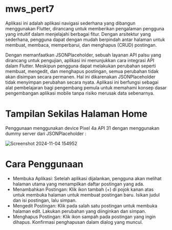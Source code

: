 # mws_pert7

Aplikasi ini adalah aplikasi navigasi sederhana yang dibangun menggunakan Flutter, dirancang untuk memberikan pengalaman pengguna yang intuitif dalam menjelajahi berbagai fitur. Dengan arsitektur yang sederhana, pengguna dapat dengan mudah berpindah antar halaman untuk membuat, membaca, memperbarui, dan menghapus (CRUD) postingan.

Dengan memanfaatkan JSONPlaceholder, sebuah layanan API palsu yang dirancang untuk pengujian, aplikasi ini menunjukkan cara integrasi API dalam Flutter. Meskipun pengguna dapat melakukan perubahan seperti membuat, mengedit, dan menghapus postingan, semua perubahan tidak akan disimpan secara permanen. Hal ini dikarenakan JSONPlaceholder tidak menyimpan perubahan secara nyata. Aplikasi ini berfungsi sebagai alat pembelajaran bagi pengembang pemula untuk memahami konsep dasar pengembangan aplikasi mobile tanpa risiko merusak data sebenarnya.

# Tampilan Sekilas Halaman Home
Penggunaan menggunakan device Pixel 4a API 31 dengan menggunakan dummy server dari JSONPlaceholder :

![Screenshot 2024-11-04 154952](https://github.com/user-attachments/assets/0b064d1c-8634-4fa5-a82b-d28d756a5944)

# Cara Penggunaan
- Membuka Aplikasi: Setelah aplikasi dijalankan, pengguna akan melihat halaman utama yang menampilkan daftar postingan yang ada.
- Menambahkan Postingan: Klik ikon tambah (+) di pojok kanan atas untuk membuka halaman untuk membuat postingan baru. Isikan judul dan isi postingan, lalu simpan.
- Mengedit Postingan: Klik pada salah satu postingan untuk membuka halaman edit. Lakukan perubahan yang diinginkan dan simpan.
- Menghapus Postingan: Klik ikon sampah pada postingan yang ingin dihapus. Konfirmasi penghapusan dalam dialog yang muncul.
